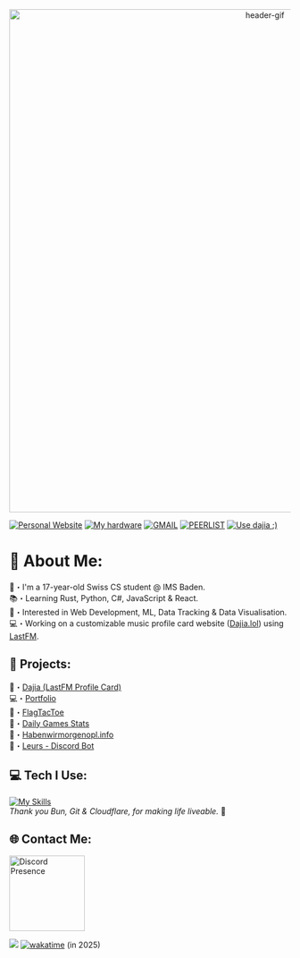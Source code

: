 <div align="center">
    <img alt="header-gif" width="900" src="Header.gif">
</div>

[![Personal Website](https://img.shields.io/badge/Personal%20Website-black?style=for-the-badge&color=1b2932)](https://reazn.tech) [![My hardware](https://img.shields.io/badge/My%20hardware-black?style=for-the-badge&color=1b2932)](my_hardware.md) [![GMAIL](https://img.shields.io/badge/GMAIL-black?style=for-the-badge&color=1b2932)](mailto:reazn.dev@gmail.com)
[![PEERLIST](https://img.shields.io/badge/PEERLIST-black?style=for-the-badge&color=1b2932&labelColor=1b2932)](https://peerlist.io/reazn)
[![Use dajia ;)](https://img.shields.io/badge/Use%20dajia%20%3B-black?style=for-the-badge&color=1b2932)](https://dajia.lol)


# 💫 About Me:
👋・I'm a 17-year-old Swiss CS student @ IMS Baden.<br>
📚・Learning Rust, Python, C#, JavaScript & React.<br>
🌟・Interested in Web Development, ML, Data Tracking & Data Visualisation. <br>
💻・Working on a customizable music profile card website ([Dajia.lol](https://dajia.lol/)) using [LastFM](https://www.last.fm/home).


## 📂 Projects:
👀・[Dajia (LastFM Profile Card)](https://dajia.lol) <br>
💻・[Portfolio](https://reazn.tech/) <br>
🎌・[FlagTacToe](https://github.com/reazndev/Flag-TTT)<br>
📆・[Daily Games Stats](https://github.com/reazndev/dailies-stats) <br>
📓・[Habenwirmorgenopl.info](https://habenwirmorgenopl.info) <br>
🤖・[Leurs - Discord Bot](https://docs.leurs.ch) <br>


## 💻 Tech I Use:
[![My Skills](https://skillicons.dev/icons?i=react,rust,javascript,cs,python,bun,css,html,postgres,git,cloudflare,raspberrypi,supabase,docker,arch&perline=15)](https://skillicons.dev)
<br> _Thank you Bun, Git & Cloudflare, for making life liveable._ 🙏

## 🌐 Contact Me:
<img src="https://lanyard.kyrie25.dev/api/699913103378350122?waveColor=273849&waveSpotifyColor=273849&animationDuration=3s&gradient=645CBB-A084DC-BFACE2-EBC7E6" height="135" alt="Discord Presence">

![](https://komarev.com/ghpvc/?username=florianruby&color=blueviolet)
[![wakatime](https://wakatime.com/badge/user/abf40d37-7d03-434e-82a8-1ed7f3ceec0f.svg)](https://wakatime.com/@abf40d37-7d03-434e-82a8-1ed7f3ceec0f) (in 2025)
